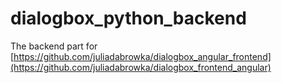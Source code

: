 # dialogbox_python_backend
The backend part for [https://github.com/juliadabrowka/dialogbox_angular_frontend](https://github.com/juliadabrowka/dialogbox_frontend_angular)
